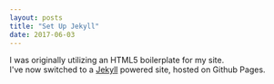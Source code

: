 ```yaml
---
layout: posts
title: "Set Up Jekyll"
date: 2017-06-03
---
```


I was originally utilizing an HTML5 boilerplate for my site.  
I've now switched to a [Jekyll](http://jekyllrb.com) powered site, hosted on Github Pages.
